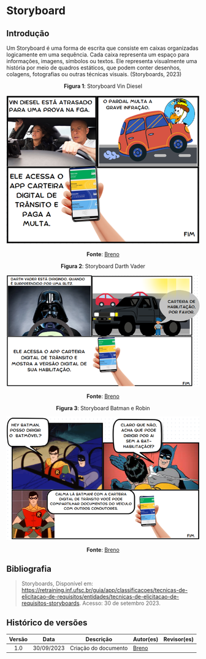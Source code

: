 # Storyboard

## Introdução

Um Storyboard é uma forma de escrita que consiste em caixas organizadas logicamente
em uma sequência. Cada caixa representa um espaço para informações, imagens, símbolos
ou textos. Ele representa visualmente uma história por meio de quadros estáticos, que
podem conter desenhos, colagens, fotografias ou outras técnicas visuais.
(Storyboards, 2023)

<center>

**Figura 1**: Storyboard Vin Diesel

![Storyboard 1](../assets/storyboard/storyboard-1.png)

**Fonte**: [Breno](https://github.com/brenob6)

</center>

<center>

**Figura 2**: Storyboard Darth Vader

![Storyboard 2](../assets/storyboard/storyboard-2.png)

**Fonte**: [Breno](https://github.com/brenob6)
</center>

<center>

**Figura 3**: Storyboard Batman e Robin

![Storyboard 3](../assets/storyboard/storyboard-3.png)

**Fonte**: [Breno](https://github.com/brenob6)
</center>

## Bibliografia

>Storyboards, Disponível em: <https://retraining.inf.ufsc.br/guia/app/classificacoes/tecnicas-de-elicitacao-de-requisitos/entidades/tecnicas-de-elicitacao-de-requisitos-storyboards>.
>Acesso: 30 de setembro 2023. <br/>


## Histórico de versões 

Versão  |   Data    | Descrição | Autor(es)     | Revisor(es)|
:-----: | :----:    | ------    | ----------    | ----------|
1.0 | 30/09/2023| Criação do documento | [Breno](https://github.com/brenob6) | |
